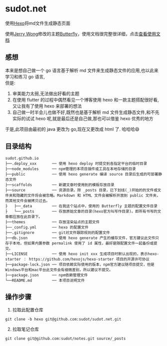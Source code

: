 # sudot.net

使用[Hexo](https://hexo.io)将md文件生成静态页面

使用[Jerry Wong](https://github.com/jerryc127)修改的主题[Butterfly](https://github.com/jerryc127/hexo-theme-butterfly)，使用文档很完整很详细，点击[查看使用文档](https://jerryc.me/posts/21cfbf15/)

## 感想

本来是想自己做一个 go 语言基于解析 md 文件来生成静态文件的应用,也以此来学习和练习 go 语言,  
但是:
1. 审美能力太弱,无法做出好看的主题
2. 在使用 flutter 的过程中偶然看见一个博客使用 hexo 和一款主题搭配很好看,又让我有了使用 hexo 来部署的想法
3. 自己做一时半会儿也做不好,既然也是基于解析 md 文件生成静态文件,和不先实际的试试 hexo 呢,就是最后还是自己做,那也可以借鉴 hexo 优秀的地方

于是,此项目由最初的 java 更改为 go,现在又更改成 html 了. 哈哈哈😄

## 目录结构

```
sudot.github.io
├──.deploy_xxx       ── 使用 hexo deploy 时提交到各指定平台的临时目录
├──node_modules      ── npm管理的本项目插件或工具在本地存储的目录
├──public            ── 使用 hexo generate 编译 source 目录后生成的可部署静态文件
├──scaffolds         ── 新建文章时使用到的模板存放目录
├──source            ── 资源目录。除 _posts 目录，已下划线(_)开始的的文件或文件夹和隐藏的文件将会被忽略。Markdown 和 HTML 文件会被解析并放到 public 文件夹，而其他文件会被拷贝过去。
├   ├──_data         ── 在我这个站点中，使用的 Butterfly 主题的配置文件目录
├   └──_posts        ── 存放原始文章的目录(hexo官方叫写作目录)。即所有书写的文章都应放在此目录下。
├──themes            ── 存放渲染站点的主题文件
├──_config.yml       ── hexo 的配置文件
├──.gitignore        ── git对文件跟踪规则的配置文件
├──db.json           ── 使用 hexo generate 产生的缓存文件，官方建议此文件只存于本地，但如果内置参数 permalink 使用了 id 属性，最好是随配置文件一起备份或提交。
├──LICENSE           ── 使用 hexo init xxx 生成项目时默认出现的，表示hexo-starter ： https://github.com/hexojs/hexo-starter 项目的开源许可协议
├──package-lock.json ── 项目依赖实际使用的版本，npm官方建议随项目提交，但是Windows平台和mac平台此文件会有细微差别，所以建议不提交。
├──package.json      ── npm依赖管理文件
└──README.md         ── 本项目说明文件
```

## 操作步骤

1. 拉取此配置仓库
  ```
  git clone -b hexo git@github.com:sudot/sudot.net.git
  ```
2. 拉取笔记仓库
  ```
  git clone git@github.com:sudot/notes.git source/_posts
  ```